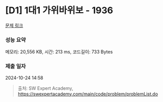 # [D1] 1대1 가위바위보 - 1936 

[문제 링크](https://swexpertacademy.com/main/code/problem/problemDetail.do?contestProbId=AV5PjKXKALcDFAUq) 

### 성능 요약

메모리: 20,556 KB, 시간: 213 ms, 코드길이: 733 Bytes

### 제출 일자

2024-10-24 14:58



> 출처: SW Expert Academy, https://swexpertacademy.com/main/code/problem/problemList.do